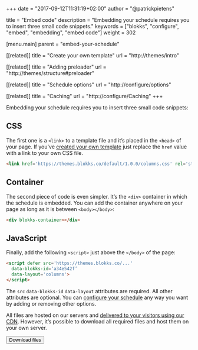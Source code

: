 +++
date            = "2017-09-12T11:31:19+02:00"
author          = "@patrickpietens"

title           = "Embed code"
description     = "Embedding your schedule requires you to insert three small code snippets."
keywords        = ["blokks", "configure", "embed", "embedding", "embed code"]
weight          = 302

[menu.main]
parent          = "embed-your-schedule"

[[related]]
title = "Create your own template"
url = "http://themes/intro"

[[related]]
title = "Adding preloader"
url = "http://themes/structure#preloader"

[[related]]
title = "Schedule options"
url = "http://configure/options"

[[related]]
title = "Caching"
url = "http://configure/Caching"
+++

Embedding your schedule requires you to insert three small code snippets:

## CSS
The first one is a `<link>` to a template file and it’s placed in the `<head>` of your page. If you've [created your own template](http://themes/intro) just replace the `href` value with a link to your own CSS file.

```html
<link href='https://themes.blokks.co/default/1.0.0/columns.css' rel='stylesheet'>
```

## Container
The second piece of code is even simpler. It’s the `<div>` container in which the schedule is embedded. You can add the container anywhere on your page as long as it is between `<body></body>`:

```html
<div blokks-container></div>
```

## JavaScript
Finally, add the following `<script>` just above the `</body>` of the page:

```html
<script defer src='https://themes.blokks.co/...'
  data-blokks-id=‘a34e542f’
  data-layout='columns'>
</script>
```

The `src` `data-blokks-id` `data-layout` attributes are required. All other attributes are optional. You can [configure your schedule](http://configure/options) any way you want by adding or removing other options.

All files are hosted on our servers and [delivered to your visitors using our CDN](http://configure/caching). However, it’s possible to download all required files and host them on your own server.

[<button>Download files</button>](http://downloadlink)